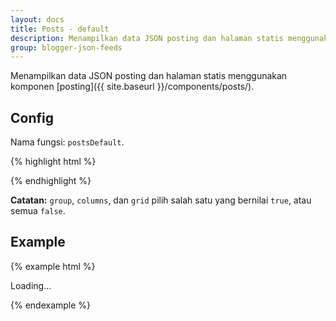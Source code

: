 ```yaml
---
layout: docs
title: Posts - default
description: Menampilkan data JSON posting dan halaman statis menggunakan komponen posting.
group: blogger-json-feeds
---
```


Menampilkan data JSON posting dan halaman statis menggunakan komponen [posting]({{ site.baseurl }}/components/posts/).

## Config

Nama fungsi: `postsDefault`.

{% highlight html %}
<script>
var config = {
  containerID: 'id',

  clickable: {
    active: true|false
  },
  content: {
    numchars: 'full'|number|0 to disable,
    title: {
      tag: 'h1|h2|h3|h4|h5|h6',
      style: 'post-title-link'
    },
    more: {
      active: true|false,
      text: 'Read more',
      style: 'btn btn-primary'
    }
  },
  author: {
    active: true|false,
    placement: 'meta|header|footer',
    before: 'Posted by ',
    after: '',
    none: 'Anonymous',
    avatar: {
      active: true|false,
      size: '24'
    }
  },
  date: {
    active: true|false,
    placement: 'meta|header|footer',
    before: 'Posted on ',
    after: '',
    monthNames: ['January', 'February', 'March', 'April', 'May', 'June', 'July', 'August', 'September', 'October', 'November', 'December']
  },
  numComments: {
    active: true|false,
    placement: 'meta|header|footer',
    before: 'Comment total: ',
    after: ''
  },
  labels: {
    active: true|false,
    placement: 'meta|header|footer',
    before: 'Labels: ',
    after: '',
    none: 'Unlabelled'
  },
  thumbnail: {
    active: true|false,
    placement: 'image-only|top|right|bottom|left|overlay',
    size: '512',
    none: 'https://placehold.it/512/eee/777?text=NO+IMAGE+AVAILABLE',
    cover: {
      active: true|false,
      minheight: '150'
    }
  },
  group: {
    active: true|false
  },
  columns: {
    active: true|false
  },
  grid: {
    active: true|false,
    column: 'col-*-*'
  },
  classes: {
    post: 'Add class to .post',
    image: 'Add class to .post-img-*',
    content: 'Add class to .post-content'
  }
}
</script>
{% endhighlight %}

**Catatan:** `group`, `columns`, dan `grid` pilih salah satu yang bernilai `true`, atau semua `false`.

## Example

{% example html %}
<div class="" id="example-result-container">
  <div class="text-center">Loading...</div>
</div>
<script>
var config = {
  containerID: 'example-result-container',

  clickable: {
    active: false
  },
  content: {
    numchars: 100,
    title: {
      tag: 'h3',
      style: 'post-title-link'
    },
    more: {
      active: true,
      text: 'Read more',
      style: 'btn btn-primary'
    }
  },
  author: {
    active: false,
    placement: '',
    before: '',
    after: '',
    none: '',
    avatar: {
      active: false,
      size: ''
    }
  },
  date: {
    active: true,
    placement: 'meta',
    before: '<i class="fa fa-clock-o"></i> ',
    after: '',
    monthNames: ['January', 'February', 'March', 'April', 'May', 'June', 'July', 'August', 'September', 'October', 'November', 'December']
  },
  numComments: {
    active: false,
    placement: '',
    before: '',
    after: ''
  },
  labels: {
    active: false,
    placement: '',
    before: '',
    after: '',
    none: ''
  },
  thumbnail: {
    active: true,
    placement: 'top',
    size: '512',
    none: 'https://placehold.it/512/eee/777?text=NO+IMAGE+AVAILABLE',
    cover: {
      active: true,
      minheight: '150'
    }
  },
  group: {
    active: false
  },
  columns: {
    active: false
  },
  grid: {
    active: true,
    column: 'col-sm-4'
  },
  classes: {
    post: '',
    image: '',
    content: ''
  }
}
</script>
<script src="https://blogger.googleblog.com/feeds/posts/default?orderby=published&amp;start-index=1&amp;max-results=3&amp;alt=json-in-script&amp;callback=postsDefault"></script>
{% endexample %}
